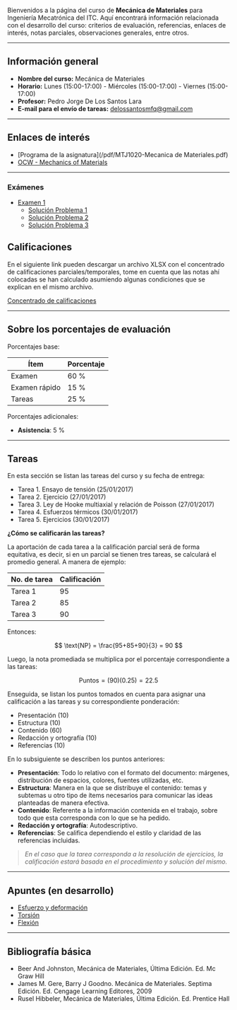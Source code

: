 <!-- 
.. title: Mecánica de materiales
.. slug: mecanica-de-materiales
.. date: 2017-01-20 17:57:08 UTC-06:00
.. tags: mathjax, asignaturas,
.. category: 
.. link: 
.. description: 
.. type: text
-->

Bienvenidos a la página del curso de **Mecánica de Materiales** para Ingeniería Mecatrónica del ITC. 
Aquí encontrará información relacionada con el desarrollo del curso: criterios de evaluación, referencias, 
enlaces de interés, notas parciales, observaciones generales, entre otros.

---
## Información general

* **Nombre del curso:** Mecánica de Materiales
* **Horario:** Lunes (15:00-17:00) - Miércoles (15:00-17:00) - Viernes (15:00-17:00)
* **Profesor:** Pedro Jorge De Los Santos Lara
* **E-mail para el envío de tareas:** delossantosmfq@gmail.com


---

## Enlaces de interés

* [Programa de la asignatura](/pdf/MTJ1020-Mecanica de Materiales.pdf)
* [OCW - Mechanics of Materials](https://ocw.mit.edu/courses/materials-science-and-engineering/3-11-mechanics-of-materials-fall-1999/index.htm)

---

### Exámenes

* [Examen 1](/pdf/Examen_01_MecaMat.pdf)
    - [Solución Problema 1](/pdf/EX01_MECAMAT_P1.pdf)
    - [Solución Problema 2](/pdf/EX01_MECAMAT_P2.pdf)
    - [Solución Problema 3](/pdf/EX01_MECAMAT_P3.pdf)

## Calificaciones

En el siguiente link pueden descargar un archivo XLSX con el concentrado de calificaciones parciales/temporales, tome en cuenta 
que las notas ahí colocadas se han calculado asumiendo algunas condiciones que se explican en el mismo archivo.

[Concentrado de calificaciones](/xls/notas_mecamat_2017.xlsx)

---

## Sobre los porcentajes de evaluación

Porcentajes base:

| **Ítem** | **Porcentaje** |
|----|----|
| Examen | 60 % |
| Examen rápido | 15 % |
| Tareas | 25 % |


Porcentajes adicionales:

* **Asistencia**: 5 % 

---

## Tareas 

En esta sección se listan las tareas del curso y su fecha de entrega:

* Tarea 1. Ensayo de tensión (25/01/2017)
* Tarea 2. Ejercicio (27/01/2017)
* Tarea 3. Ley de Hooke multiaxial y relación de Poisson (27/01/2017)
* Tarea 4. Esfuerzos térmicos (30/01/2017)
* Tarea 5. Ejercicios (30/01/2017)

**¿Cómo se calificarán las tareas?**

La aportación de cada tarea a la calificación parcial será de forma equitativa, es decir, si en un parcial 
se tienen tres tareas, se calculará el promedio general. A manera de ejemplo:

| **No. de tarea** | **Calificación** |
|----|----|
| Tarea 1 | 95 |
| Tarea 2 | 85 |
| Tarea 3 | 90 |


Entonces:

$$ \text{NP} = \frac{95+85+90}{3} = 90 $$

Luego, la nota promediada se multiplica por el porcentaje correspondiente a las tareas:

$$ \text{Puntos} = (90)(0.25) = 22.5  $$

Enseguida, se listan los puntos tomados en cuenta para asignar una calificación a las tareas y su correspondiente 
ponderación: 

* Presentación (10)
* Estructura (10)
* Contenido (60)
* Redacción y ortografía (10)
* Referencias (10)

En lo subsiguiente se describen los puntos anteriores: 

* **Presentación**: Todo lo relativo con el formato del documento: márgenes, distribución de espacios, colores, fuentes utilizadas, etc.
* **Estructura**: Manera en la que se distribuye el contenido: temas y subtemas u otro tipo de ítems necesarios para comunicar las ideas planteadas de manera efectiva.
* **Contenido**: Referente a la información contenida en el trabajo, sobre todo que esta corresponda con lo que se ha pedido.
* **Redacción y ortografía**: Autodescriptivo.
* **Referencias**:  Se califica dependiendo el estilo y claridad de las referencias incluidas.

> *En el caso que la tarea corresponda a la resolución de ejercicios, la calificación estará basada en el procedimiento y solución del mismo.*


---

## Apuntes (en desarrollo)

* [Esfuerzo y deformación](/pdf/AP01_esfuerzo_deformacion.pdf)
* [Torsión](/pdf/AP02_torsion.pdf)
* [Flexión](/pdf/AP03_flexion.pdf)


---

## Bibliografía básica

* Beer And Johnston, Mecánica de Materiales, Última Edición. Ed. Mc Graw Hill
* James M. Gere, Barry J Goodno. Mecánica de Materiales. Septima Edición. Ed. Cengage Learning Editores, 2009
* Rusel Hibbeler, Mecánica de Materiales, Última Edición. Ed. Prentice Hall 

